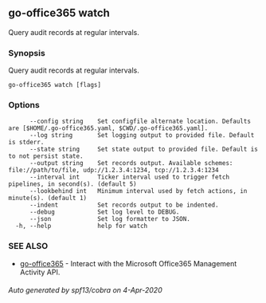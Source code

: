 ## go-office365 watch

Query audit records at regular intervals.

### Synopsis

Query audit records at regular intervals.

```
go-office365 watch [flags]
```

### Options

```
      --config string    Set configfile alternate location. Defaults are [$HOME/.go-office365.yaml, $CWD/.go-office365.yaml].
      --log string       Set logging output to provided file. Default is stderr.
      --state string     Set state output to provided file. Default is to not persist state.
      --output string    Set records output. Available schemes: file://path/to/file, udp://1.2.3.4:1234, tcp://1.2.3.4:1234
      --interval int     Ticker interval used to trigger fetch pipelines, in second(s). (default 5)
      --lookbehind int   Minimum interval used by fetch actions, in minute(s). (default 1)
      --indent           Set records output to be indented.
      --debug            Set log level to DEBUG.
      --json             Set log formatter to JSON.
  -h, --help             help for watch
```

### SEE ALSO

* [go-office365](go-office365.md)	 - Interact with the Microsoft Office365 Management Activity API.

###### Auto generated by spf13/cobra on 4-Apr-2020

